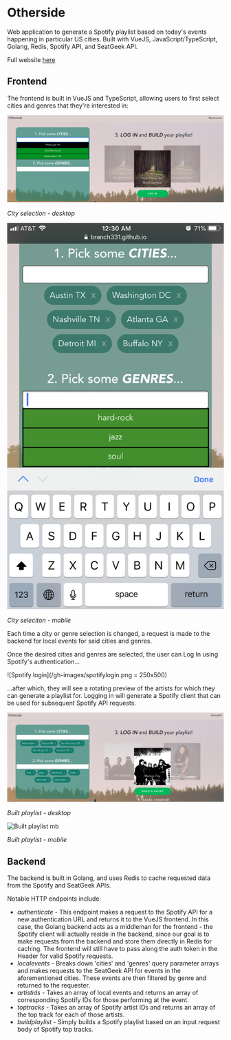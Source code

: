 # Otherside

Web application to generate a Spotify playlist based on today's events happening in particular US cities. Built with VueJS, JavaScript/TypeScript, Golang, Redis, Spotify API, and SeatGeek API.

Full website [here](https://branch331.github.io/otherside) 
## Frontend

The frontend is built in VueJS and TypeScript, allowing users to first select cities and genres that they're interested in:

![City selection](/gh-images/selectedcitiesdt.png)

*City selection - desktop*

![City selection](/gh-images/selectedcitiesmb.PNG)

*City seleciton - mobile*

Each time a city or genre selection is changed, a request is made to the backend for local events for said cities and genres. 

Once the desired cities and genres are selected, the user can Log In using Spotify's authentication...

![Spotify login](/gh-images/spotifylogin.png = 250x500)

...after which, they will see a rotating preview of the artists for which they can generate a playlist for. Logging in will generate a Spotify client that can be used for subsequent Spotify API requests.

![Built playlist](/gh-images/builtplaylistdt.png)

*Built playlist - desktop*

![Built playlist mb](/gh-images/builtplaylistmb.PNG)

*Built playlist - mobile*


## Backend

The backend is built in Golang, and uses Redis to cache requested data from the Spotify and SeatGeek APIs. 

Notable HTTP endpoints include:
* _authenticate_ - This endpoint makes a request to the Spotify API for a new authentication URL and returns it to the VueJS frontend. In this case, the Golang backend acts as a middleman for the frontend - the Spotify client will actually reside in the backend, since our goal is to make requests from the backend and store them directly in Redis for caching. The frontend will still have to pass along the auth token in the Header for valid Spotify requests.
* _localevents_ - Breaks down 'cities' and 'genres' query parameter arrays and makes requests to the SeatGeek API for events in the aforementioned cities. These events are then filtered by genre and returned to the requester.
* _artistids_ - Takes an array of local events and returns an array of corresponding Spotify IDs for those performing at the event.
* _toptracks_ - Takes an array of Spotify artist IDs and returns an array of the top track for each of those artists.
* _buildplaylist_ - Simply builds a Spotify playlist based on an input request body of Spotify top tracks.